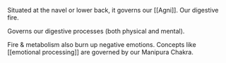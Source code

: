 Situated at the navel or lower back, it governs our [[Agni]]. Our digestive fire.

Governs our digestive processes (both physical and mental).

Fire & metabolism also burn up negative emotions. Concepts like [[emotional processing]] are governed by our Manipura Chakra.